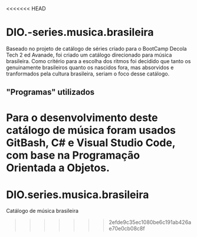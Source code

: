 <<<<<<< HEAD
# DIO.-series.musica.brasileira
Baseado no projeto de catálogo de séries criado para o BootCamp Decola Tech 2 ed Avanade, foi criado um catálogo direcionado para música brasileira. Como critério para a escolha dos ritmos foi decidido que tanto os genuinamente brasileiros quanto os nascidos fora, mas absorvidos e tranformados pela cultura brasileira, seriam o foco desse catálogo.

## "Programas" utilizados
Para o desenvolvimento deste catálogo de música foram usados GitBash, C# e Visual Studio Code, com base na Programação Orientada a Objetos.
=======
# DIO.series.musica.brasileira
Catálogo de música brasileira
>>>>>>> 2efde9c35ec1080be6c191ab426ae70e0cb08c8f
